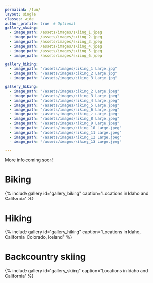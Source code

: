 ```yaml
---
permalink: /fun/
layout: single
classes: wide
author_profile: true  # Optional
gallery_skiing:
  - image_path: /assets/images/skiing_1.jpeg
  - image_path: /assets/images/skiing_2.jpeg
  - image_path: /assets/images/skiing_3.jpeg
  - image_path: /assets/images/skiing_4.jpeg
  - image_path: /assets/images/skiing_5.jpeg
  - image_path: /assets/images/skiing_6.jpeg

gallery_biking:
  - image_path: "/assets/images/biking_1 Large.jpg"
  - image_path: "/assets/images/biking_2 Large.jpg"
  - image_path: "/assets/images/biking_3 Large.jpg"

gallery_hiking:
  - image_path: "/assets/images/biking_2 Large.jpeg"
  - image_path: "/assets/images/hiking_3 Large.jpeg"
  - image_path: "/assets/images/hiking_4 Large.jpeg"
  - image_path: "/assets/images/hiking_5 Large.jpeg"
  - image_path: "/assets/images/hiking_6 Large.jpeg"
  - image_path: "/assets/images/hiking_7 Large.jpeg"
  - image_path: "/assets/images/hiking_8 Large.jpeg"
  - image_path: "/assets/images/hiking_9 Large.jpeg"
  - image_path: "/assets/images/hiking_10 Large.jpeg"
  - image_path: "/assets/images/hiking_11 Large.jpeg"
  - image_path: "/assets/images/hiking_12 Large.jpeg"
  - image_path: "/assets/images/hiking_13 Large.jpeg"

---
```

More info coming soon!
# Biking
{% include gallery id="gallery_biking" caption="Locations in Idaho and California" %}

# Hiking
{% include gallery id="gallery_hiking" caption="Locations in Idaho, California, Colorado, Iceland" %}

# Backcountry skiing 
{% include gallery id="gallery_skiing" caption="Locations in Idaho and California" %}
